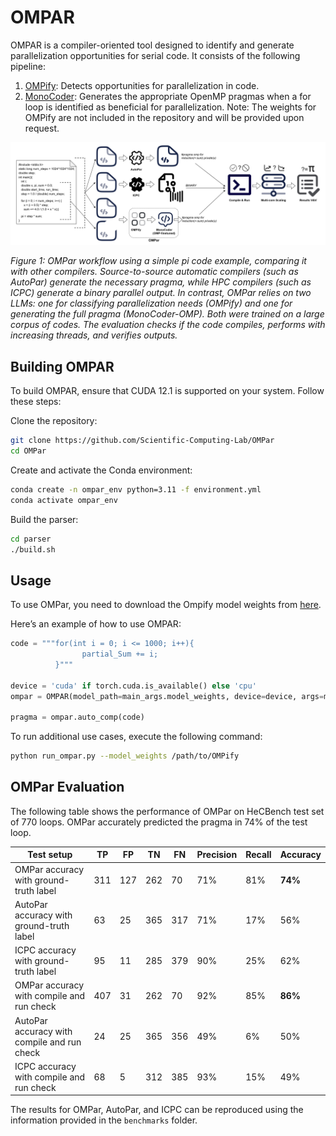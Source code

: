 # OMPAR

OMPAR is a compiler-oriented tool designed to identify and generate parallelization opportunities for serial code. It consists of the following pipeline:

  1. [OMPify](https://github.com/Scientific-Computing-Lab-NRCN/OMPify): Detects opportunities for parallelization in code.
  2. [MonoCoder](https://github.com/Scientific-Computing-Lab-NRCN/MonoCoder): Generates the appropriate OpenMP pragmas when a for loop is identified as beneficial for parallelization.
Note: The weights for OMPify are not included in the repository and will be provided upon request.

![OMPAR Workflow](./OMPar.jpg)

*Figure 1: OMPar workflow using a simple pi code example, comparing it with other compilers. Source-to-source automatic compilers (such as AutoPar) generate the necessary pragma, while HPC compilers (such as ICPC) generate a binary parallel output. In contrast, OMPar relies on two LLMs: one for classifying parallelization needs (OMPify) and one for generating the full pragma (MonoCoder-OMP). Both were trained on a large corpus of codes. The evaluation checks if the code compiles, performs with increasing threads, and verifies outputs.*

## Building OMPAR
To build OMPAR, ensure that CUDA 12.1 is supported on your system. Follow these steps:

Clone the repository:
```bash
git clone https://github.com/Scientific-Computing-Lab/OMPar
cd OMPar
```

Create and activate the Conda environment:
```bash
conda create -n ompar_env python=3.11 -f environment.yml
conda activate ompar_env
```

Build the parser:
```bash
cd parser
./build.sh
```

## Usage

To use OMPar, you need to download the Ompify model weights from [here](https://drive.google.com/drive/folders/1tnJf9YvjpDLktVi23TkW-rpjqfdZoybf?usp=sharing).

Here’s an example of how to use OMPAR:

```python
code = """for(int i = 0; i <= 1000; i++){
                partial_Sum += i;
          }"""

device = 'cuda' if torch.cuda.is_available() else 'cpu'
ompar = OMPAR(model_path=main_args.model_weights, device=device, args=main_args)

pragma = ompar.auto_comp(code)
```

To run additional use cases, execute the following command:

```bash
python run_ompar.py --model_weights /path/to/OMPify
```


## OMPar Evaluation 

The following table shows the performance of OMPar on HeCBench test set of 770 loops. 
OMPar accurately predicted the pragma in 74% of the test loop.

| Test setup                                      | TP  | FP  | TN  | FN  | Precision | Recall | Accuracy |
|-------------------------------------------------|-----|-----|-----|-----|-----------|--------|----------|
| OMPar accuracy with ground-truth label          | 311 | 127 | 262 | 70  | 71%       | 81%    | **74%**      |
| AutoPar accuracy with ground-truth label        | 63  | 25  | 365 | 317 | 71%       | 17%    | 56%      |
| ICPC accuracy with ground-truth label           | 95  | 11  | 285 | 379 | 90%       | 25%    | 62%      |
| OMPar accuracy with compile and run check       | 407 | 31  | 262 | 70  | 92%       | 85%    | **86%**      |
| AutoPar accuracy with compile and run check     | 24  | 25  | 365 | 356 | 49%       | 6%     | 50%      |
| ICPC accuracy with compile and run check        | 68  | 5   | 312 | 385 | 93%       | 15%    | 49%      |

The results for OMPar, AutoPar, and ICPC can be reproduced using the information provided in the `benchmarks` folder.

